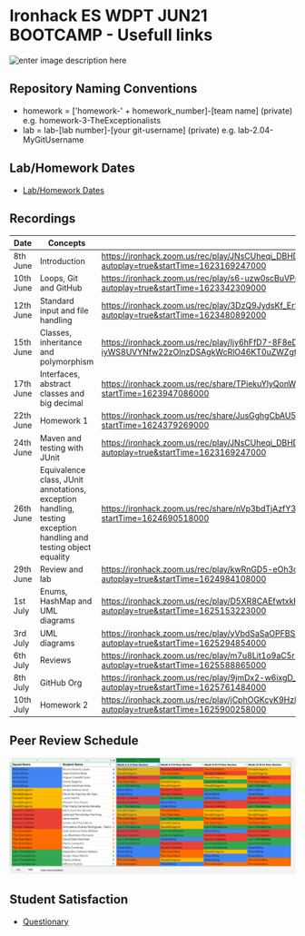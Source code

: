 # Ironhack ES WDPT JUN21 BOOTCAMP - Usefull links

![enter image description here](https://avatars.githubusercontent.com/u/54281267?s=280&v=4)

## Repository Naming Conventions
- homework = ['homework-' + homework_number]-[team name] (private) e.g. homework-3-TheExceptionalists
- lab = lab-[lab number]-[your git-username] (private) e.g. lab-2.04-MyGitUsername

## Lab/Homework Dates
- [Lab/Homework Dates](https://docs.google.com/spreadsheets/d/1tpw8vD7zLjgnOP7_95Lr8erMxbR1I3fnPhFler4UEJc/edit#gid=0)  

## Recordings
| Date | Concepts | Link |
| --- | --- | --- |
| 8th June | Introduction | https://ironhack.zoom.us/rec/play/JNsCUheqi_DBHDZ10UWsiq149hj8WEp9OfY0CHt0IrsQ4VJlBAtK8imgtKzblsYFnD3pjI6_6nybP_1m.J7-g-rPdIDtVaZ-r?autoplay=true&startTime=1623169247000 |
| 10th June | Loops, Git and GitHub | https://ironhack.zoom.us/rec/play/s6-uzw0scBuVPra923wKx79Ftr_2jQfpnTOyy05Z2LVYWlvPr12JXiLHoEL2DLaxJGAvDe7ctXzK_F-R.DUZnVHJGHZX5B1lA?autoplay=true&startTime=1623342309000 |
| 12th June | Standard input and file handling | https://ironhack.zoom.us/rec/play/3DzQ9JydsKf_Er9RMhLBcoTXmolEQfQUbwLUpb5hRmPiBdjl3DQUuZNVh_jCL08q11amr_wYMXCJSmrR.sa7DYGFhtEHz12d1?autoplay=true&startTime=1623480892000 |
| 15th June | Classes, inheritance and polymorphism | https://ironhack.zoom.us/rec/play/Ijy6hFfD7-8F8eDjSMSAnYkd0c-iyWS8UVYNfw22zOlnzDSAgkWcRlO46KT0uZWZgfMSAQhbHUTmiq6-.yn51iK2SUPzDgRPO?autoplay=true&startTime=1623774524000 |
| 17th June | Interfaces, abstract classes and big decimal | https://ironhack.zoom.us/rec/share/TPiekuYlyQonWN3C7a1uRPo4nuzsZ-Sw48r4k3K1zKnIqVAYt6-198S1TVJG9CW7.f1ZbXl4JOOLdPyQ7?startTime=1623947086000 |
| 22th June | Homework 1 | https://ironhack.zoom.us/rec/share/JusGghgCbAU5GJquJ94AS6ZMHHrY855mV6Eg6fZNrB39m5iAI1QHfFLoPuLeJ_s.oCOaL9yDFDu4DDuR?startTime=1624379269000 |
| 24th June | Maven and testing with JUnit | https://ironhack.zoom.us/rec/play/JNsCUheqi_DBHDZ10UWsiq149hj8WEp9OfY0CHt0IrsQ4VJlBAtK8imgtKzblsYFnD3pjI6_6nybP_1m.J7-g-rPdIDtVaZ-r?autoplay=true&startTime=1623169247000 |
| 26th June | Equivalence class, JUnit annotations, exception handling, testing exception handling and testing object equality | https://ironhack.zoom.us/rec/share/nVp3bdTjAzfY33IXdlS0VqiyFhAXbugVEFgjo_00kYWalS3-pOJ9YPLXmyEyCj45.F2Ncw2XWJbIx9HXg?startTime=1624690518000 |
| 29th June | Review and lab | https://ironhack.zoom.us/rec/play/kwRnGD5-eOh3cKGxC4Ne13L2RZtRJ3zewZIKAof5w34BzevEJyJ0flqD7xD8t7IT2whA4ZI2zdKsLRHP.RAk_7FmFTi0QN8HH?autoplay=true&startTime=1624984108000 |
| 1st July | Enums, HashMap and UML diagrams | https://ironhack.zoom.us/rec/play/D5XR8CAEfwtxkHuX77VhScfgNGYQniAZKSKloFcqIY0WoketEdtVUCzwl54EaeKx7BcIC4CNvnxX76Nd.JLE7ENRU9RQnmxV1?autoplay=true&startTime=1625153223000 |
| 3rd July | UML diagrams | https://ironhack.zoom.us/rec/play/yVbdSaSaOPFBS_DMd7w7xMXlu93e6INZdjglZxd7cNasivVTk4XQI7AsdwLRc4jVSBS6urHL04P1rvI.AH82MXG8C-utgyXl?autoplay=true&startTime=1625294854000 |
| 6th July | Reviews | https://ironhack.zoom.us/rec/play/m7u8Lit1o9aC5r1LU1rdCL0okb02_mH7kvZgZErsn_CelJc_G9i9P35NsmugXk9LBL_BFFqPu5svLwP1.WAq_0x8-3_n-ejUZ?autoplay=true&startTime=1625588865000 |
| 8th July | GitHub Org | https://ironhack.zoom.us/rec/play/9jmDx2-w6ixgD_fGJavB_Ayme0MJlHX6rs_fE3qI4q7ASji2fGx5jc1LfHESgjpXs3YmtzoiCtoF2mhu.NUgTYveCUTaAJQrW?autoplay=true&startTime=1625761484000 |
| 10th July | Homework 2 | https://ironhack.zoom.us/rec/play/jCphOGKcyK9HzBh3pkRlYNE3Jb479uq3Rmkaz5aFjqutcPOBsRLisCppi9C8wsyd_oW7q4WprTko-tDi.OLB0iurNPLhvJ6cm?autoplay=true&startTime=1625900258000 |

## Peer Review Schedule
![enter image description here](https://github.com/ES-IH-WDPT-JUN21/usefull-links/blob/main/peerReviewSchedule.png)

## Student Satisfaction 
- [Questionary](https://ironhack.typeform.com/to/vELPxhbY)

